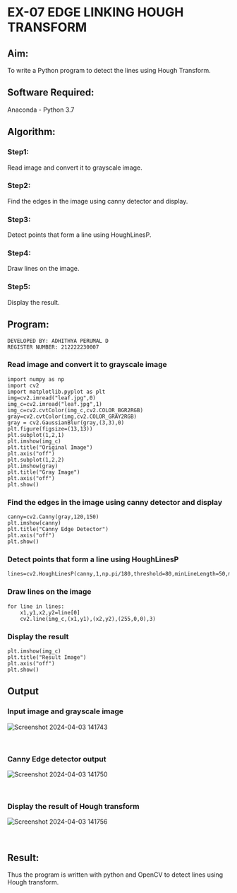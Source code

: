 # EX-07 EDGE LINKING HOUGH TRANSFORM
## Aim:
To write a Python program to detect the lines using Hough Transform.

## Software Required:
Anaconda - Python 3.7

## Algorithm:
### Step1:
Read image and convert it to grayscale image.

### Step2:
Find the edges in the image using canny detector and display.

### Step3:
Detect points that form a line using HoughLinesP.

### Step4:
Draw lines on the image.

### Step5:
Display the result.

## Program:
```
DEVELOPED BY: ADHITHYA PERUMAL D
REGISTER NUMBER: 212222230007
```

### Read image and convert it to grayscale image
```
import numpy as np
import cv2
import matplotlib.pyplot as plt
img=cv2.imread("leaf.jpg",0)
img_c=cv2.imread("leaf.jpg",1)
img_c=cv2.cvtColor(img_c,cv2.COLOR_BGR2RGB)
gray=cv2.cvtColor(img,cv2.COLOR_GRAY2RGB)
gray = cv2.GaussianBlur(gray,(3,3),0)
plt.figure(figsize=(13,13))
plt.subplot(1,2,1)
plt.imshow(img_c)
plt.title("Original Image")
plt.axis("off")
plt.subplot(1,2,2)
plt.imshow(gray)
plt.title("Gray Image")
plt.axis("off")
plt.show()
```
### Find the edges in the image using canny detector and display
```
canny=cv2.Canny(gray,120,150)
plt.imshow(canny)
plt.title("Canny Edge Detector")
plt.axis("off")
plt.show()
```
### Detect points that form a line using HoughLinesP
```
lines=cv2.HoughLinesP(canny,1,np.pi/180,threshold=80,minLineLength=50,maxLineGap=250)
```
### Draw lines on the image
```
for line in lines:
    x1,y1,x2,y2=line[0]
    cv2.line(img_c,(x1,y1),(x2,y2),(255,0,0),3)
```
### Display the result
```
plt.imshow(img_c)
plt.title("Result Image")
plt.axis("off")
plt.show()
```
## Output

### Input image and grayscale image
![Screenshot 2024-04-03 141743](https://github.com/DEVADARSHAN2/Edge-Linking-using-Hough-Transformm/assets/119432150/eadcc0c1-6b2d-40fb-b3b8-69c914969951)

<br>

### Canny Edge detector output
![Screenshot 2024-04-03 141750](https://github.com/DEVADARSHAN2/Edge-Linking-using-Hough-Transformm/assets/119432150/e0b8f42f-a9bb-4f93-8480-3b3491c1f05e)

<br>

### Display the result of Hough transform
![Screenshot 2024-04-03 141756](https://github.com/DEVADARSHAN2/Edge-Linking-using-Hough-Transformm/assets/119432150/67f25d70-5f32-493c-855e-436a52c41b72)

<br>

## Result:
Thus the program is written with python and OpenCV to detect lines using Hough transform. 
